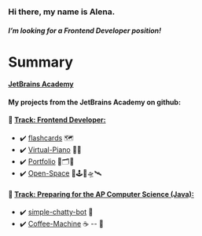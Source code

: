 ### Hi there, my name is Alena.
#### *I’m looking for a Frontend Developer position!*

# Summary

#### [JetBrains Academy](https://hyperskill.org/profile/3929743)
#### My projects from the JetBrains Academy on github:

####    :large_blue_diamond: [Track: Frontend Developer:](https://hyperskill.org/tracks/5)
-   :heavy_check_mark:  [flashcards](https://github.com/Alena2020/flashcards) 🗺
-    :heavy_check_mark:  [Virtual-Piano](https://github.com/Alena2020/Virtual-Piano) 🎹🎼  
-   :heavy_check_mark:  [Portfolio](https://github.com/Alena2020/Portfolio) 🧰🗂🌌
-    :heavy_check_mark:  [Open-Space](https://github.com/Alena2020/Open-Space) 🌌🕹🚀🛸🛰
####    :large_blue_diamond: [Track: Preparing for the AP Computer Science (Java):](https://hyperskill.org/tracks/8)

-   :heavy_check_mark: [simple-chatty-bot](https://github.com/Alena2020/simple-chatty-bot) 🤖
-   :heavy_check_mark: [Coffee-Machine](https://github.com/Alena2020/Coffee-Machine) ☕️
--  🔭
  
       







<!--
**Alena2020/Alena2020** is a ✨ _special_ ✨ repository because its `README.md` (this file) appears on your GitHub profile.
Languages and Tools:    
Books: 
Libraries and Frameworks:  


Here are some ideas to get you started:

- 🔭 I’m currently working on ...
- 🌱 I’m currently learning ...
- 👯 I’m looking to collaborate on ...
- 🤔 I’m looking for help with ...
- 💬 Ask me about ...
- 📫 How to reach me: ...
- 😄 Pronouns: ...
- ⚡ Fun fact: ...
-->
